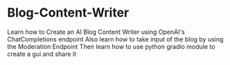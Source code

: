 # Blog-Content-Writer
Learn how to Create an AI Blog Content Writer using OpenAI's ChatCompletions endpoint
Also learn how to take input of the blog by using the Moderation Endpoint
Then learn how to use python gradio module to create a gui and share it
